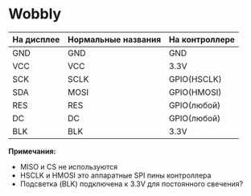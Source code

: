 # Wobbly


| На дисплее | Нормальные названия | На контроллере |
|-------------|---------------------|----------------|
| GND         | GND                 | GND            |
| VCC         | VCC                 | 3.3V           |
| SCK         | SCLK                | GPIO(HSCLK)    |
| SDA         | MOSI                | GPIO(HMOSI)    |
| RES         | RES                 | GPIO(любой)    |
| DC          | DC                  | GPIO(любой)    |
| BLK         | BLK                 | 3.3V           |

**Примечания:**
- MISO и CS не используются
- HSCLK и HMOSI это аппаратные SPI пины контроллера
- Подсветка (BLK) подключена к 3.3V для постоянного свечения?
